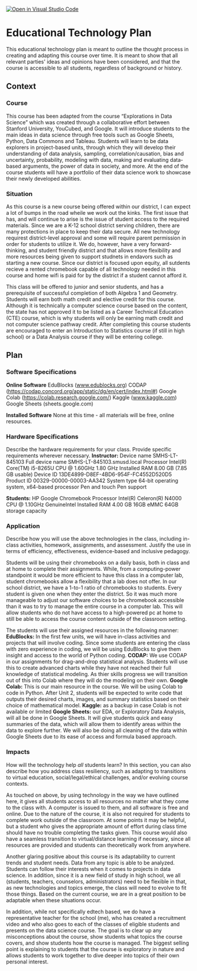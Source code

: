 [![Open in Visual Studio Code](https://classroom.github.com/assets/open-in-vscode-c66648af7eb3fe8bc4f294546bfd86ef473780cde1dea487d3c4ff354943c9ae.svg)](https://classroom.github.com/online_ide?assignment_repo_id=8262313&assignment_repo_type=AssignmentRepo)
# Educational Technology Plan

This educational technology plan is meant to outline the thought process in creating and adapting this course over time. It is meant to show that all relevant parties' ideas and opinions have been considered, and that the course is accessible to all students, regardless of background or history.

## Context

### Course

This course has been adapted from the course “Explorations in Data Science” which was created through a collaborative effort between Stanford University, YouCubed, and Google. It will introduce students to the main ideas in data science through free tools such as Google Sheets, Python, Data Commons and Tableau. Students will learn to be data explorers in project-based units, through which they will develop their understanding of data analysis, sampling, correlation/causation, bias and uncertainty, probability, modeling with data, making and evaluating data-based arguments, the power of data in society, and more. At the end of the course students will have a portfolio of their data science work to showcase their newly developed abilities.


### Situation

As this course is a new course being offered within our district, I can expect a lot of bumps in the road wheile we work out the kinks. The first issue that has, and will continue to arise is the issue of student access to the required materials. Since we are a K-12 school district serving children, there are many protections in place to keep their data secure. All new technology requirest district-level approval and some will require parent permission in order for students to utilize it. We do, however, have a very forward-thinking, and student friendly district and that allows more flexibility and more resources being given to support studnets in endavors such as starting a new course.  Since our district is focused upon equity, all sutdents recieve a rented chromebook capable of all technology needed in this course and home wifi is paid for by the district if a student cannot afford it.

This class will be offered to junior and senior students, and has a prerequisite of successful completion of both Algebra 1 and Geometry. Students will earn both math credit and elective credit for this course. Although it is technically a computer science course based on the content, the state has not approved it to be listed as a Career Technical Education (CTE) course, which is why students will only be earning math credit and not computer science pathway credit. After completing this course students are encouraged to enter an Introduction to Statistics course (if still in high school) or a Data Analysis course if they will be entering college.

## Plan

### Software Specifications


**Online Software**
EduBlocks (www.edublocks.org)
CODAP (https://codap.concord.org/app/static/dg/en/cert/index.html#)
Google Colab (https://colab.research.google.com/)
Kaggle (www.kaggle.com)
Google Sheets (sheets.google.com)

**Installed Software**
None at this time - all materials will be free, online resources.

### Hardware Specifications

Describe the hardware requirements for your class. Provide specific requirements
wherever necessary.
**Instructor:**
Device name	SMHS-LT-845103
Full device name	SMHS-LT-845103.smusd.local
Processor	Intel(R) Core(TM) i5-8265U CPU @ 1.60GHz   1.80 GHz
Installed RAM	8.00 GB (7.85 GB usable)
Device ID	13DE4899-D8EF-4BD6-954F-FC4552D520D5
Product ID	00329-00000-00003-AA342
System type	64-bit operating system, x64-based processor
Pen and touch	Pen support

**Students:**
HP Google Chromebook
Processor Intel(R) Celeron(R) N4000 CPU @ 1.10GHz GenuineIntel
Installed RAM	4.00 GB
16GB eMMC
64GB storage capacity

### Application

Describe how you will use the above technologies in the class, including
in-class activities, homework, assignments, and assessment. Justify the use
in terms of efficiency, effectiveness, evidence-based and inclusive pedagogy.

Students will be using their chromebooks on a daily basis, both in class and at home to complete their assignments. While, from a computing-power standpoint it would be more efficient to have this class in a computer lab, student chromebooks allow a flexibility that a lab does not offer. In our school district, we have a 1-to-1 ratio of chromebooks to students. Every student is given one when they enter the district. So it was much more manageable to adjust our software choices to be chromebook accessible than it was to try to manage the entire course in a computer lab. This will allow students who do not have access to a high-powered pc at home to still be able to access the course content outside of the classroom setting.

The students will use their assigned resources in the following manner:
**EduBlocks:** In the first few units, we will have in-class activities and projects that will involve coding. Since some students are entering the class with zero experience in coding, we will be using EduBlocks to give them insight and access to the world of Python coding.
**CODAP:** We use CODAP in our assignments for drag-and-drop statistical analysis. Students will use this to create advanced charts while they have not reached their full knowledge of statistical modeling. As thier skills progress we will transition out of this into Colab where they will do the modeling on their own.
**Google Colab:** This is our main resource in the course. We will be using Colab to code in Python. After Unit 2, students will be expected to write code that outputs their desired charts, images, and summary statistics based on their choice of mathematical model. 
**Kaggle:** as a backup in case Colab is not available or limited
**Google Sheets:** our EDA, or Exploratory Data Analysis, will all be done in Google Sheets. It will give students quick and easy summaries of the data, which will allow them to identify areas within the data to explore further. We will also be doing all cleaning of the data within Google Sheets due to its ease of access and formula based approach.

### Impacts

How will the technology help *all* students learn? In this section, you can also
describe how you address class resiliency, such as adapting to
transitions to virtual education, social/legal/ethical challenges,  and/or
evolving course contexts.

As touched on above, by using technology in the way we have outlined here, it gives all students access to all resources no matter what they come to the class with. A computer is issued to them, and all software is free and online. Due to the nature of the course, it is also not required for students to complete work outside of the classroom. At some points it may be helpful, but a student who gives the appropriate amount of effort during class time should have no trouble completing the tasks given. This course would also have a seamless transition to virtual/distance learning if necessary, since all resources are provided and students can theoretically work from anywhere. 

Another glaring positive about this course is its adaptability to current trends and student needs. Data from any topic is able to be analyzed. Students can follow their interests when it comes to projects in data science.  In addition, since it is a new field of study in high school, we all (students, teachers, counselors, administrators) need to be flexible in that, as new technologies and topics emerge, the class will need to evolve to fit those things. Based on the current course, we are in a great position to be adaptable when these situations occur. 

In addition, while not specifically edtech based, we do have a representative teacher for the school (me), who has created a recruitment video and who also goes to each of the classes of eligible students and presents on the data science course. The goal is to clear up any misconceptions about the course, show students what topics the course covers, and show students how the course is managed. The biggest selling point is explaining to students that the course is exploratory in nature and allows students to work together to dive deeper into topics of their own personal interest.
